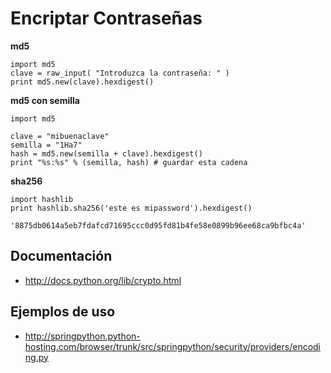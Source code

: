 # Encriptar Contraseñas #

**md5**
```
import md5
clave = raw_input( "Introduzca la contraseña: " )
print md5.new(clave).hexdigest()
```

**md5 con semilla**
```
import md5

clave = "mibuenaclave"
semilla = "1Ha7"
hash = md5.new(semilla + clave).hexdigest()
print "%s:%s" % (semilla, hash) # guardar esta cadena
```

**sha256**
```
import hashlib
print hashlib.sha256('este es mipassword').hexdigest()

'8875db0614a5eb7fdafcd71695ccc0d95fd81b4fe58e0899b96ee68ca9bfbc4a'
```

## Documentación ##
  * http://docs.python.org/lib/crypto.html
## Ejemplos de uso ##
  * http://springpython.python-hosting.com/browser/trunk/src/springpython/security/providers/encoding.py